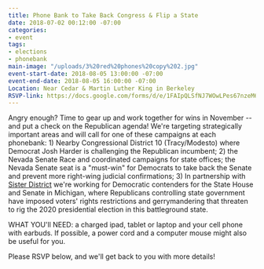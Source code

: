```yaml
---
title: Phone Bank to Take Back Congress & Flip a State
date: 2018-07-02 00:12:00 -07:00
categories:
- event
tags:
- elections
- phonebank
main-image: "/uploads/3%20red%20phones%20copy%202.jpg"
event-start-date: 2018-08-05 13:00:00 -07:00
event-end-date: 2018-08-05 16:00:00 -07:00
Location: Near Cedar & Martin Luther King in Berkeley
RSVP-link: https://docs.google.com/forms/d/e/1FAIpQLSfNJ7WOwLPes67nzeM6ZM2Yh_KcXWrrcDqW_vQt1GP0qsYDyA/viewform
---
```


Angry enough? Time to gear up and work together for wins in November --  and put a check on the Republican agenda! We're targeting strategically important areas and will call for one of these campaigns at each phonebank: 1) Nearby Congressional District 10 (Tracy/Modesto) where Democrat Josh Harder is challenging the Republican incumbent; 2) the Nevada Senate Race and coordinated campaigns for state offices;  the Nevada Senate seat is a "must-win" for Democrats to take back the Senate and prevent more right-wing judicial confirmations; 3) In partnership with [Sister District](https://www.sisterdistrict.com/teams/california/ca13) we're working for Democratic contenders for the State House and Senate in Michigan, where Republicans controlling state government have imposed voters' rights restrictions and gerrymandering that threaten to rig the 2020 presidential election in this battleground state.

WHAT YOU'll NEED: a charged ipad, tablet or laptop and your cell phone with earbuds.  If possible, a power cord and a computer mouse might also be useful for you.

Please RSVP below, and we'll get back to you with more details!